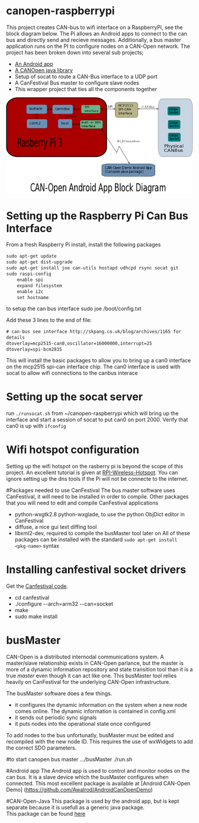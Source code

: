 # canopen-raspberrypi
This project creates CAN-bus to wifi interface on a RaspberryPi, see the block diagram below.  The Pi allows an Android apps to connect to the can bus and
directly send and recieve messages.  Additionally, a bus master application runs on the PI to configure nodes on a CAN-Open network.
The project has been broken down into several sub projects;
 - [An Android app](https://github.com/Awalrod/AndroidCanOpenDemo)
 - [A CANOpen java library](https://github.com/Awalrod/CanOpenJavaLibrary)
 - Setup of socat to route a CAN-Bus interface to a UDP port
 - A CanFestival Bus master to configure slave nodes
 - This wrapper project that ties all the components together

![Block Diagram](pics/blockDiagram.png)

# Setting up the Raspberry Pi Can Bus Interface
From a fresh Raspberry Pi install, install the following packages

	sudo apt-get update 
	sudo apt-get dist-upgrade
	sudo apt-get install joe can-utils hostapd udhcpd rsync socat git
	sudo raspi-config
		enable spi 
		expand filesystem
		enable i2c
		set hostname


to setup the can bus interface
	sudo joe /boot/config.txt

Add these 3 lines to the end of file:

	# can-bus see interface http://skpang.co.uk/blog/archives/1165 for details 
	dtoverlay=mcp2515-can0,oscillator=16000000,interrupt=25 
	dtoverlay=spi-bcm2835

This will install the basic packages to allow you to bring up a can0 interface on the mcp2515 spi-can interface chip.  The 
can0 interface is used with socat to allow wifi connections to the canbus interace

# Setting up the socat server
run `./runsocat.sh` from ~/canopen-raspberrypi which will bring up the interface and start a session of 
socat to put can0 on port 2000.  Verify that can0 is up with `ifconfig`

# Wifi hotspot configuration
Setting up the wifi hotspot on the rasberry pi is beyond the scope of this project.  An excellent tutorial is 
given at [RPI-Wireless-Hotspot](http://elinux.org/RPI-Wireless-Hotspot). You can ignore setting up the dns tools 
if the Pi will not be connecte to the internet.

#Packages needed to use CanFestival
The bus master software uses CanFestival, it will need to be installed in order to compile.
Other packages that you will need to edit and compile CanFestival applications
 - python-wxgtk2.8 python-wxglade,  to use the python ObjDict editor in CanFestival
 - diffuse, a nice gui text diffing tool
 - libxml2-dev, required to compile the busMaster tool later on
All of these packages can be installed with the standard `sudo apt-get install <pkg-name>` syntax

# Installing canfestival socket drivers
Get the [Canfestival code](https://github.com/cmjonze/canfestival).
 - cd canfestival
 - ./configure --arch=arm32 --can=socket
 - make
 - sudo make install

# busMaster
CAN-Open is a distributed internodal communications system.  A master/slave relationship exists in CAN-Open parlance, but 
the master is more of a dynamic information repository and state transition tool than it is a true *master* 
even though it can act like one.  This busMaster tool relies heavily on CanFestival for the underlying 
CAN-Open infrastructure.  

The busMaster software does a few things.
 - it configures the dynamic information on the system when a new node comes online.  The dynamic information is contained in config.xml
 - it sends out periodic sync signals
 - it puts nodes into the operational state once configured

To add nodes to the bus unfortunatly, busMaster must be edited and recompiled with the new node ID.  This requires the 
use of wxWidgets to add the correct SDO parameters.

#to start canopen bus master
	.../busMaster
	./run.sh

#Android app
The Android app is used to control and monitor nodes on the can bus.  It is a slave device which the busMaster configures when connected.
This most excellent package is available at [Android CAN-Open Demo] (https://github.com/Awalrod/AndroidCanOpenDemo)

#CAN-Open-Java
This package is used by the android app, but is kept separate because it is usefull as a generic java package.  
This package can be found [here](https://github.com/Awalrod/CanOpenJavaLibrary)


